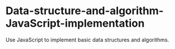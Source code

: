 # Data-structure-and-algorithm-JavaScript-implementation

Use JavaScript to implement basic data structures and algorithms.
